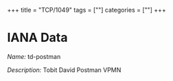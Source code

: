 +++
title = "TCP/1049"
tags = [""]
categories = [""]
+++

# IANA Data

_Name:_ td-postman

_Description:_ Tobit David Postman VPMN

